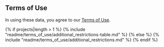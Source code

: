 ## Terms of Use

In using these data, you agree to our [Terms of Use](https://scpca.alexslemonade.org/terms-of-use).

{% if projects|length > 1 %}
{% include "readme/terms_of_use/additional_restrictions-table.md" %}
{% else %}
{% include "readme/terms_of_use/additional_restrictions.md" %}
{% endif %}
